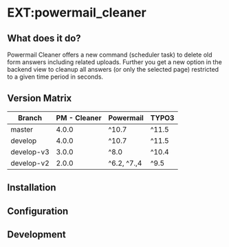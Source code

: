 # EXT:powermail_cleaner

## What does it do?

Powermail Cleaner offers a new command (scheduler task) to delete old form answers including related uploads.
Further you get a new option in the backend view to cleanup all answers (or only the selected page) restricted to a
given time period in seconds.

## Version Matrix

| Branch | PM - Cleaner | Powermail | TYPO3 |
| --- | --- | --- | --- | 
| master | 4.0.0 | ^10.7 |  ^11.5 |
| develop | 4.0.0 | ^10.7 |  ^11.5 |
| develop-v3 | 3.0.0 | ^8.0 | ^10.4 |
| develop-v2 | 2.0.0 | ^6.2,  ^7.,4 | ^9.5 |

## Installation

## Configuration

## Development 
